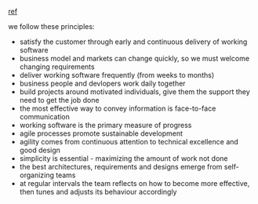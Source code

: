 [ref](http://agilemanifesto.org/principles.html)

we follow these principles:

- satisfy the customer through early and continuous delivery of working software
- business model and markets can change quickly, so we must welcome changing requirements
- deliver working software frequently (from weeks to months)
- business people and devlopers work daily together
- build projects around motivated individuals, give them the support they need to get the job done
- the most effective way to convey information is face-to-face communication
- working software is the primary measure of progress
- agile processes promote sustainable development
- agility comes from continuous attention to technical excellence and good design
- simplicity is essential - maximizing the amount of work not done
- the best architectures, requirements and designs emerge from self-organizing teams
- at regular intervals the team reflects on how to become more effective, then tunes and adjusts its behaviour accordingly
